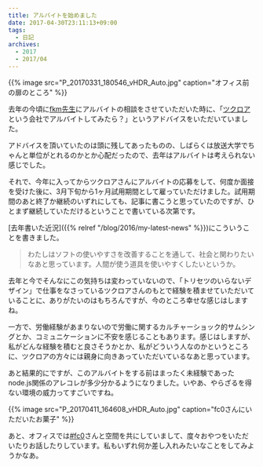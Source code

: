 ```yaml
---
title: アルバイトを始めました
date: 2017-04-30T23:11:13+09:00
tags:
  - 日記
archives:
  - 2017
  - 2017/04
---
```


{{% image src="P_20170331_180546_vHDR_Auto.jpg" caption="オフィス前の扉のところ" %}}

去年の今頃に[fkm先生](https://mokelab.com)にアルバイトの相談をさせていただいた時に、「[ツクロア](http://tuqulore.com)という会社でアルバイトしてみたら？」というアドバイスをいただいていました。

アドバイスを頂いていたのは頭に残してあったものの、しばらくは放送大学でちゃんと単位がとれるのかとか心配だったので、去年はアルバイトは考えられない感じでした。

それで、今年に入ってからツクロアさんにアルバイトの応募をして、何度か面接を受けた後に、3月下旬から1ヶ月試用期間として雇っていただけました。試用期間のあと終了か継続のいずれにしても、記事に書こうと思っていたのですが、ひとまず継続していただけるということで書いている次第です。

[去年書いた近況]({{% relref "/blog/2016/my-latest-news" %}})にこういうことを書きました。

> わたしはソフトの使いやすさを改善することを通して、社会と関わりたいなあと思っています。人間が使う道具を使いやすくしたいというか。

去年と今でそんなにこの気持ちは変わっていないので、「トリセツのいらないデザイン」で仕事をなさっているツクロアさんのもとで経験を積ませていただいていることに、ありがたいのはもちろんですが、今のところ幸せな感じはしますね。

一方で、労働経験があまりないので労働に関するカルチャーショック的サムシングとか、コミュニケーションに不安を感じることもあります。感じはしますが、私がどんな経験を積むと良さそうかとか、私がどういう人なのかというところに、ツクロアの方々には親身に向きあっていただいているなあと思っています。

あと結果的にですが、このアルバイトをする前はまったく未経験であったnode.js関係のアレコレが多少分かるようになりました。いやあ、やらざるを得ない環境の威力ってすごいですね。

{{% image src="P_20170411_164608_vHDR_Auto.jpg" caption="fc0さんにいただいたお菓子" %}}

あと、オフィスでは[\#fc0](http://fc0.vc)さんと空間を共にしていまして、度々おやつをいただいたりお話したりしています。私もいずれ何か差し入れみたいなことをしてみようかなあ。
